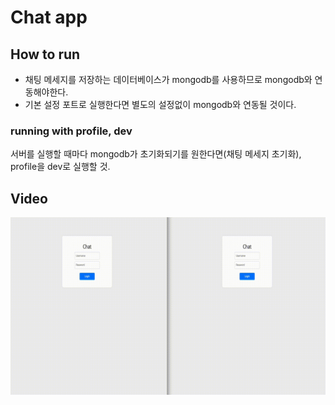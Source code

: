 # Chat app

## How to run

- 채팅 메세지를 저장하는 데이터베이스가 mongodb를 사용하므로 mongodb와 연동해야한다.
- 기본 설정 포트로 실행한다면 별도의 설정없이 mongodb와 연동될 것이다.

### running with profile, dev
 
서버를 실행할 때마다 mongodb가 초기화되기를 원한다면(채팅 메세지 초기화), profile을 dev로 실행할 것.

## Video

![](video.gif)
